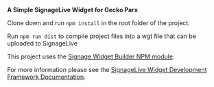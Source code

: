 **A Simple SignageLive Widget for Gecko Parx**

Clone down and run `npm install` in the root folder of the project. 

Run `npm run dist` to compile project files into a wgt file that can be uploaded to SignageLive

This project uses the [Signage Widget Builder NPM module](https://www.npmjs.com/package/signagelive-widget-builder). 

For more information please see the [SignageLive Widget Development Framework Documentation](http://build.signagelive.com/widget-development-framework/).